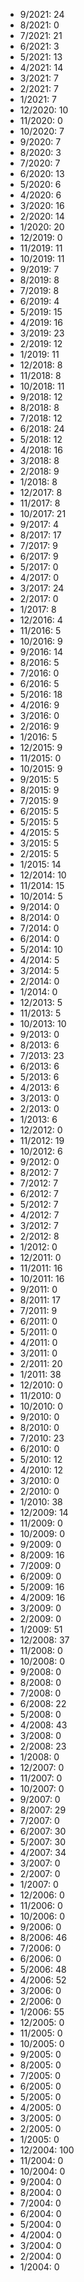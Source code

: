 *  9/2021: 24
*  8/2021: 0
*  7/2021: 21
*  6/2021: 3
*  5/2021: 13
*  4/2021: 14
*  3/2021: 7
*  2/2021: 7
*  1/2021: 7
*  12/2020: 10
*  11/2020: 0
*  10/2020: 7
*  9/2020: 7
*  8/2020: 3
*  7/2020: 7
*  6/2020: 13
*  5/2020: 6
*  4/2020: 6
*  3/2020: 16
*  2/2020: 14
*  1/2020: 20
*  12/2019: 0
*  11/2019: 11
*  10/2019: 11
*  9/2019: 7
*  8/2019: 8
*  7/2019: 8
*  6/2019: 4
*  5/2019: 15
*  4/2019: 16
*  3/2019: 23
*  2/2019: 12
*  1/2019: 11
*  12/2018: 8
*  11/2018: 8
*  10/2018: 11
*  9/2018: 12
*  8/2018: 8
*  7/2018: 12
*  6/2018: 24
*  5/2018: 12
*  4/2018: 16
*  3/2018: 8
*  2/2018: 9
*  1/2018: 8
*  12/2017: 8
*  11/2017: 8
*  10/2017: 21
*  9/2017: 4
*  8/2017: 17
*  7/2017: 9
*  6/2017: 9
*  5/2017: 0
*  4/2017: 0
*  3/2017: 24
*  2/2017: 0
*  1/2017: 8
*  12/2016: 4
*  11/2016: 5
*  10/2016: 9
*  9/2016: 14
*  8/2016: 5
*  7/2016: 0
*  6/2016: 5
*  5/2016: 18
*  4/2016: 9
*  3/2016: 0
*  2/2016: 9
*  1/2016: 5
*  12/2015: 9
*  11/2015: 0
*  10/2015: 9
*  9/2015: 5
*  8/2015: 9
*  7/2015: 9
*  6/2015: 5
*  5/2015: 5
*  4/2015: 5
*  3/2015: 5
*  2/2015: 5
*  1/2015: 14
*  12/2014: 10
*  11/2014: 15
*  10/2014: 5
*  9/2014: 0
*  8/2014: 0
*  7/2014: 0
*  6/2014: 0
*  5/2014: 10
*  4/2014: 5
*  3/2014: 5
*  2/2014: 0
*  1/2014: 0
*  12/2013: 5
*  11/2013: 5
*  10/2013: 10
*  9/2013: 0
*  8/2013: 6
*  7/2013: 23
*  6/2013: 6
*  5/2013: 6
*  4/2013: 6
*  3/2013: 0
*  2/2013: 0
*  1/2013: 6
*  12/2012: 0
*  11/2012: 19
*  10/2012: 6
*  9/2012: 0
*  8/2012: 7
*  7/2012: 7
*  6/2012: 7
*  5/2012: 7
*  4/2012: 7
*  3/2012: 7
*  2/2012: 8
*  1/2012: 0
*  12/2011: 0
*  11/2011: 16
*  10/2011: 16
*  9/2011: 0
*  8/2011: 17
*  7/2011: 9
*  6/2011: 0
*  5/2011: 0
*  4/2011: 0
*  3/2011: 0
*  2/2011: 20
*  1/2011: 38
*  12/2010: 0
*  11/2010: 0
*  10/2010: 0
*  9/2010: 0
*  8/2010: 0
*  7/2010: 23
*  6/2010: 0
*  5/2010: 12
*  4/2010: 12
*  3/2010: 0
*  2/2010: 0
*  1/2010: 38
*  12/2009: 14
*  11/2009: 0
*  10/2009: 0
*  9/2009: 0
*  8/2009: 16
*  7/2009: 0
*  6/2009: 0
*  5/2009: 16
*  4/2009: 16
*  3/2009: 0
*  2/2009: 0
*  1/2009: 51
*  12/2008: 37
*  11/2008: 0
*  10/2008: 0
*  9/2008: 0
*  8/2008: 0
*  7/2008: 0
*  6/2008: 22
*  5/2008: 0
*  4/2008: 43
*  3/2008: 0
*  2/2008: 23
*  1/2008: 0
*  12/2007: 0
*  11/2007: 0
*  10/2007: 0
*  9/2007: 0
*  8/2007: 29
*  7/2007: 0
*  6/2007: 30
*  5/2007: 30
*  4/2007: 34
*  3/2007: 0
*  2/2007: 0
*  1/2007: 0
*  12/2006: 0
*  11/2006: 0
*  10/2006: 0
*  9/2006: 0
*  8/2006: 46
*  7/2006: 0
*  6/2006: 0
*  5/2006: 48
*  4/2006: 52
*  3/2006: 0
*  2/2006: 0
*  1/2006: 55
*  12/2005: 0
*  11/2005: 0
*  10/2005: 0
*  9/2005: 0
*  8/2005: 0
*  7/2005: 0
*  6/2005: 0
*  5/2005: 0
*  4/2005: 0
*  3/2005: 0
*  2/2005: 0
*  1/2005: 0
*  12/2004: 100
*  11/2004: 0
*  10/2004: 0
*  9/2004: 0
*  8/2004: 0
*  7/2004: 0
*  6/2004: 0
*  5/2004: 0
*  4/2004: 0
*  3/2004: 0
*  2/2004: 0
*  1/2004: 0